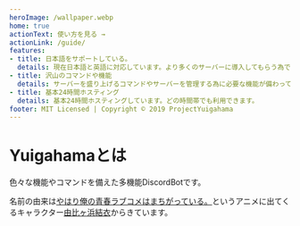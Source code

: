 ```yaml
---
heroImage: /wallpaper.webp
home: true
actionText: 使い方を見る →
actionLink: /guide/
features:
- title: 日本語をサポートしている。
  details: 現在日本語と英語に対応しています。より多くのサーバーに導入してもらう為です。
- title: 沢山のコマンドや機能
  details: サーバーを盛り上げるコマンドやサーバーを管理する為に必要な機能が備わっています。
- title: 基本24時間ホスティング
  details: 基本24時間ホスティングしています。どの時間帯でも利用できます。
footer: MIT Licensed | Copyright © 2019 ProjectYuigahama
---
```


# Yuigahamaとは

色々な機能やコマンドを備えた多機能DiscordBotです。

名前の由来は[やはり俺の青春ラブコメはまちがっている。](https://ja.wikipedia.org/wiki/%E3%82%84%E3%81%AF%E3%82%8A%E4%BF%BA%E3%81%AE%E9%9D%92%E6%98%A5%E3%83%A9%E3%83%96%E3%82%B3%E3%83%A1%E3%81%AF%E3%81%BE%E3%81%A1%E3%81%8C%E3%81%A3%E3%81%A6%E3%81%84%E3%82%8B%E3%80%82)というアニメに出てくるキャラクター[由比ヶ浜結衣](https://dic.nicovideo.jp/a/%E7%94%B1%E6%AF%94%E3%83%B6%E6%B5%9C%E7%B5%90%E8%A1%A3)からきています。
